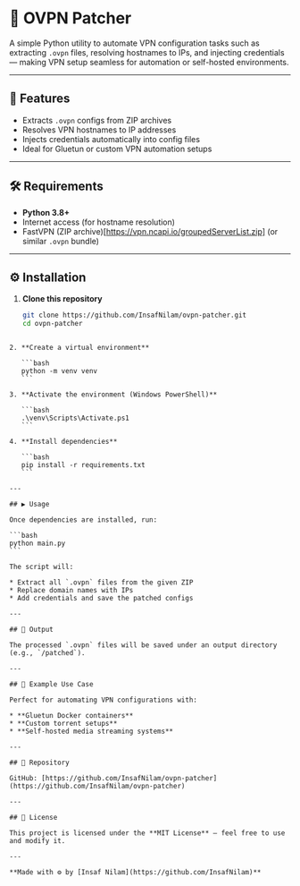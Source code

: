 # 🧩 OVPN Patcher

A simple Python utility to automate VPN configuration tasks such as extracting `.ovpn` files, resolving hostnames to IPs, and injecting credentials — making VPN setup seamless for automation or self-hosted environments.

---

## 🚀 Features

- Extracts `.ovpn` configs from ZIP archives  
- Resolves VPN hostnames to IP addresses  
- Injects credentials automatically into config files  
- Ideal for Gluetun or custom VPN automation setups  

---

## 🛠️ Requirements

- **Python 3.8+**
- Internet access (for hostname resolution)
- FastVPN (ZIP archive)[https://vpn.ncapi.io/groupedServerList.zip] (or similar `.ovpn` bundle)

---

## ⚙️ Installation

1. **Clone this repository**

   ```bash
   git clone https://github.com/InsafNilam/ovpn-patcher.git
   cd ovpn-patcher
````

2. **Create a virtual environment**

   ```bash
   python -m venv venv
   ```

3. **Activate the environment (Windows PowerShell)**

   ```bash
   .\venv\Scripts\Activate.ps1
   ```

4. **Install dependencies**

   ```bash
   pip install -r requirements.txt
   ```

---

## ▶️ Usage

Once dependencies are installed, run:

```bash
python main.py
```

The script will:

* Extract all `.ovpn` files from the given ZIP
* Replace domain names with IPs
* Add credentials and save the patched configs

---

## 📁 Output

The processed `.ovpn` files will be saved under an output directory (e.g., `/patched`).

---

## 🧠 Example Use Case

Perfect for automating VPN configurations with:

* **Gluetun Docker containers**
* **Custom torrent setups**
* **Self-hosted media streaming systems**

---

## 🔗 Repository

GitHub: [https://github.com/InsafNilam/ovpn-patcher](https://github.com/InsafNilam/ovpn-patcher)

---

## 📜 License

This project is licensed under the **MIT License** – feel free to use and modify it.

---

**Made with ⚙️ by [Insaf Nilam](https://github.com/InsafNilam)**
